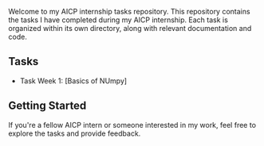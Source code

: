 Welcome to my AICP internship tasks repository. This repository contains the tasks I have completed during my AICP internship. Each task is organized within its own directory, along with relevant documentation and code.

## Tasks

- Task Week 1: [Basics of NUmpy]



## Getting Started

If you're a fellow AICP intern or someone interested in my work, feel free to explore the tasks and provide feedback.


